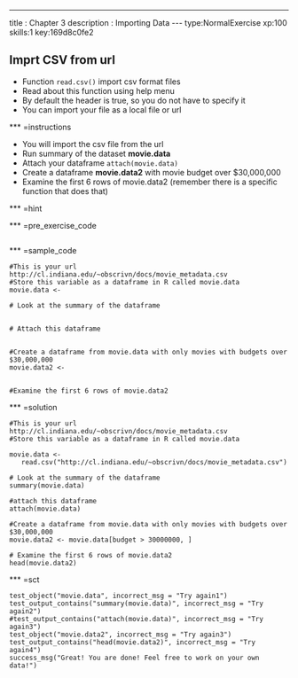 ---
title       : Chapter 3
description : Importing Data
--- type:NormalExercise xp:100 skills:1 key:169d8c0fe2
## Imprt CSV from url

- Function ` read.csv() ` import csv format files
- Read about this function using help menu
- By default the header is true, so you do not have to specify it
- You can import your file as a local file or url


*** =instructions
- You will import the csv file from the url
- Run summary of the dataset **movie.data**
- Attach your dataframe ` attach(movie.data) `
- Create a dataframe **movie.data2** with movie budget over $30,000,000
- Examine the first 6 rows of movie.data2 (remember there is a specific function that does that)

*** =hint


*** =pre_exercise_code
```{r}

```

*** =sample_code
```{r}
#This is your url http://cl.indiana.edu/~obscrivn/docs/movie_metadata.csv
#Store this variable as a dataframe in R called movie.data
movie.data <- 

# Look at the summary of the dataframe


# Attach this dataframe


#Create a dataframe from movie.data with only movies with budgets over $30,000,000
movie.data2 <- 


#Examine the first 6 rows of movie.data2

```

*** =solution
```{r}
#This is your url http://cl.indiana.edu/~obscrivn/docs/movie_metadata.csv
#Store this variable as a dataframe in R called movie.data

movie.data <-
   read.csv("http://cl.indiana.edu/~obscrivn/docs/movie_metadata.csv")

# Look at the summary of the dataframe  
summary(movie.data)

#attach this dataframe
attach(movie.data)

#Create a dataframe from movie.data with only movies with budgets over $30,000,000
movie.data2 <- movie.data[budget > 30000000, ]

# Examine the first 6 rows of movie.data2
head(movie.data2)

```

*** =sct
```{r}
test_object("movie.data", incorrect_msg = "Try again1")
test_output_contains("summary(movie.data)", incorrect_msg = "Try again2")
#test_output_contains("attach(movie.data)", incorrect_msg = "Try again3")
test_object("movie.data2", incorrect_msg = "Try again3")
test_output_contains("head(movie.data2)", incorrect_msg = "Try again4")
success_msg("Great! You are done! Feel free to work on your own data!")
```